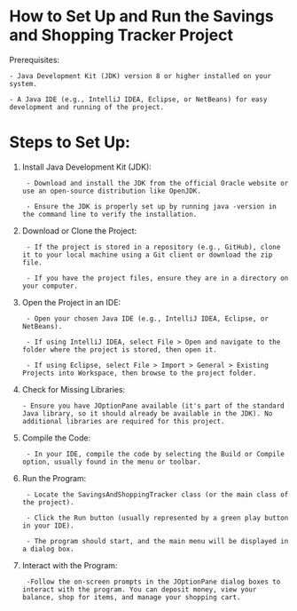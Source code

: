 # How to Set Up and Run the Savings and Shopping Tracker Project

Prerequisites:

    - Java Development Kit (JDK) version 8 or higher installed on your system.

    - A Java IDE (e.g., IntelliJ IDEA, Eclipse, or NetBeans) for easy development and running of the project.


# Steps to Set Up:


1. Install Java Development Kit (JDK):

        - Download and install the JDK from the official Oracle website or use an open-source distribution like OpenJDK.

        - Ensure the JDK is properly set up by running java -version in the command line to verify the installation.


2. Download or Clone the Project:

        - If the project is stored in a repository (e.g., GitHub), clone it to your local machine using a Git client or download the zip file.

        - If you have the project files, ensure they are in a directory on your computer.


3. Open the Project in an IDE:

        - Open your chosen Java IDE (e.g., IntelliJ IDEA, Eclipse, or NetBeans).

        - If using IntelliJ IDEA, select File > Open and navigate to the folder where the project is stored, then open it.

        - If using Eclipse, select File > Import > General > Existing Projects into Workspace, then browse to the project folder.


4. Check for Missing Libraries:

       - Ensure you have JOptionPane available (it's part of the standard Java library, so it should already be available in the JDK). No additional libraries are required for this project.


5. Compile the Code:

        - In your IDE, compile the code by selecting the Build or Compile option, usually found in the menu or toolbar.


6. Run the Program:

        - Locate the SavingsAndShoppingTracker class (or the main class of the project).

        - Click the Run button (usually represented by a green play button in your IDE).

        - The program should start, and the main menu will be displayed in a dialog box.


7. Interact with the Program:

        -Follow the on-screen prompts in the JOptionPane dialog boxes to interact with the program. You can deposit money, view your balance, shop for items, and manage your shopping cart.
